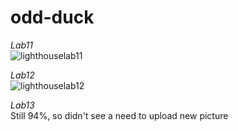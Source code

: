 # odd-duck

*Lab11*  
![lighthouselab11](../img/lab11.png)

*Lab12*  
![lighthouselab12](../img/lab12.png)

*Lab13*  
Still 94%, so didn't see a need to upload new picture
